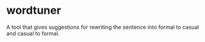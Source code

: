 # wordtuner
A tool that gives suggestions for rewriting the sentence into formal to casual and casual to formal.
